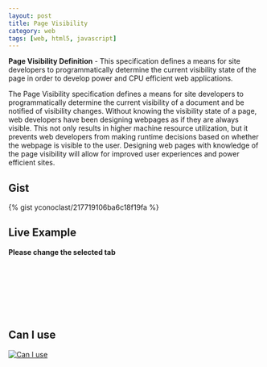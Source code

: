```yaml
---
layout: post
title: Page Visibility
category: web
tags: [web, html5, javascript]
---
```


**Page Visibility Definition** - This specification defines a means for site developers to programmatically determine the current visibility state of the page in order to develop power and CPU efficient web applications.

The Page Visibility specification defines a means for site developers to programmatically determine the current visibility of a document and be notified of visibility changes.
Without knowing the visibility state of a page, web developers have been designing webpages as if they are always visible.
This not only results in higher machine resource utilization, but it prevents web developers from making runtime decisions based on whether the webpage is visible to the user.
Designing web pages with knowledge of the page visibility will allow for improved user experiences and power efficient sites.

<!--more-->

## Gist

{% gist yconoclast/217719106ba6c18f19fa %}

## Live Example
**Please change the selected tab**


<div id="logContainer" style="height:100px;overflow:auto"></div>

<script>

    if ("hidden" in document && "visibilityState" in document) {
        document.addEventListener("visibilitychange", onVisibilityChange);
        onVisibilityChange();
    } else {
        logContainer.innerHTML = "This browser doesn't support Page Visibility API";
    }

    function onVisibilityChange() {
        var className = document.hidden ? "not-supported" : "supported";
        var text = document.hidden ? "hidden" : "visible";

        logContainer.innerHTML = "<span class='" + className + "'>The page is <b>" + text + "</b>.</br>" + logContainer.innerHTML;
    }
</script>

<h2>
    Can I use
    <i class="fa fa-chrome supported" aria-hidden="true" title="Chrome - Supported"></i>
    <i class="fa fa-opera supported" aria-hidden="true" title="Opera - Supported"></i>
    <i class="fa fa-firefox supported" aria-hidden="true" title="Firefox - Supported"></i>
    <i class="fa fa-safari supported" aria-hidden="true" title="Safari - Supported"></i>
    <i class="fa fa-internet-explorer supported" aria-hidden="true" title="Internet Explorer - Supported"></i>
</h2>
<p class="hide-small">
    <a href="http://caniuse.com/#feat=pagevisibility" target="_blank">
        <img src="{{ site.baseurl }}/images/posts/page-visibility-caniuse.png" alt="Can I use"/>
    </a>
</p>

